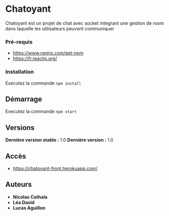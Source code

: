 # Chatoyant

Chatoyant est un projet de chat avec socket integrant une gestion de room
dans laquelle les utilisateurs peuvent communiquer

### Pré-requis

- https://www.npmjs.com/get-npm
- https://fr.reactjs.org/

### Installation

Executez la commande `npm install`

## Démarrage

Executez la commande `npm start`

## Versions

**Dernière version stable :** 1.0
**Dernière version :** 1.0

## Accès

- https://chatoyant-front.herokuapp.com/

## Auteurs

- **Nicolas Cathala**
- **Léa David**
- **Lucas Aguillon**
